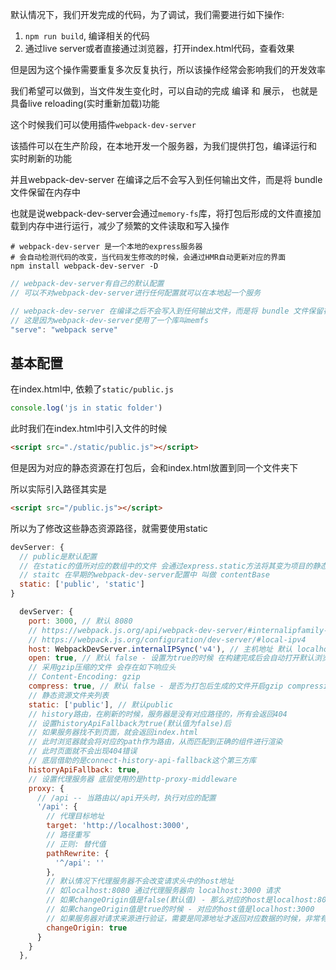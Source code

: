 默认情况下，我们开发完成的代码，为了调试，我们需要进行如下操作:

1. `npm run build`, 编译相关的代码
2. 通过live server或者直接通过浏览器，打开index.html代码，查看效果

但是因为这个操作需要重复多次反复执行，所以该操作经常会影响我们的开发效率

我们希望可以做到，当文件发生变化时，可以自动的完成 编译 和 展示， 也就是具备live reloading(实时重新加载)功能

这个时候我们可以使用插件`webpack-dev-server`

该插件可以在生产阶段，在本地开发一个服务器，为我们提供打包，编译运行和 实时刷新的功能

并且webpack-dev-server 在编译之后不会写入到任何输出文件，而是将 bundle 文件保留在内存中

也就是说webpack-dev-server会通过`memory-fs`库，将打包后形成的文件直接加载到内存中进行运行，减少了频繁的文件读取和写入操作

```shell
# webpack-dev-server 是一个本地的express服务器
# 会自动检测代码的改变，当代码发生修改的时候，会通过HMR自动更新对应的界面
npm install webpack-dev-server -D
```

```js
// webpack-dev-server有自己的默认配置
// 可以不对webpack-dev-server进行任何配置就可以在本地起一个服务

// webpack-dev-server 在编译之后不会写入到任何输出文件，而是将 bundle 文件保留在内存中
// 这是因为webpack-dev-server使用了一个库叫memfs
"serve": "webpack serve"
```



## 基本配置

在index.html中, 依赖了`static/public.js`

```js
console.log('js in static folder')
```

此时我们在index.html中引入文件的时候

```html
<script src="./static/public.js"></script>
```

但是因为对应的静态资源在打包后，会和index.html放置到同一个文件夹下

所以实际引入路径其实是

```html
<script src="/public.js"></script>
```

所以为了修改这些静态资源路径，就需要使用static

```js
devServer: {
  // public是默认配置
  // 在static的值所对应的数组中的文件 会通过express.static方法将其变为项目的静态文件
  // staitc 在早期的webpack-dev-server配置中 叫做 contentBase
  static: ['public', 'static']
}
```

```js
  devServer: {
    port: 3000, // 默认 8080    
    // https://webpack.js.org/api/webpack-dev-server/#internalipfamily-v4--v6
    // https://webpack.js.org/configuration/dev-server/#local-ipv4
    host: WebpackDevServer.internalIPSync('v4'), // 主机地址 默认 localhost
    open: true, // 默认 false - 设置为true的时候 在构建完成后会自动打开默认浏览器
    // 采用gzip压缩的文件 会存在如下响应头
    // Content-Encoding: gzip
    compress: true, // 默认 false - 是否为打包后生成的文件开启gzip compression
    // 静态资源文件夹列表
    static: ['public'], // 默认public
    // history路由，在刷新的时候，服务器是没有对应路径的，所有会返回404
    // 设置historyApiFallback为true(默认值为false)后
    // 如果服务器找不到页面，就会返回index.html
    // 此时浏览器就会将对应的path作为路由，从而匹配到正确的组件进行渲染
    // 此时页面就不会出现404错误
    // 底层借助的是connect-history-api-fallback这个第三方库
    historyApiFallback: true,
    // 设置代理服务器 底层使用的是http-proxy-middleware
    proxy: {
      // /api -- 当路由以/api开头时，执行对应的配置
      '/api': {
        // 代理目标地址
        target: 'http://localhost:3000',
        // 路径重写
        // 正则: 替代值
        pathRewrite: {
          '^/api': ''
        },
        // 默认情况下代理服务器不会改变请求头中的host地址
        // 如localhost:8080 通过代理服务器向 localhost:3000 请求
        // 如果changeOrigin值是false(默认值) - 那么对应的host是localhost:8080
        // 如果changeOrigin值是true的时候 - 对应的host值是localhost:3000
        // 如果服务器对请求来源进行验证，需要是同源地址才返回对应数据的时候，非常有用
        changeOrigin: true
      }
    }
  },
```





